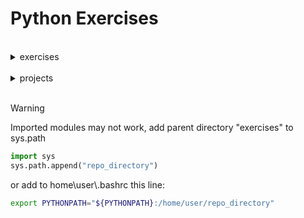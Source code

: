 # Python Exercises
<br>
<details>
  <summary>exercises</summary>

>###### 15/04/2024 - Tipi di dato, Operatori e Collection
>
><details>
>  <summary>Lezione 2</summary><br>
>  
> 2-3. Personal Message: Use a variable to represent a person’s name, and print a message to that person. Your message should be simple, such as, "Hello Eric, would you like to learn some Python today?"
>
> --- 
> 2-4. Name Cases: Use a variable to represent a person’s name, and then print that person’s name in lowercase, uppercase, and title case.
> 
> ---
> 2-5. Famous Quote: Find a quote from a famous person you admire. Print the quote and the name of its author. Your output should look something like the following, including the quotation marks: Albert Einstein once said, "A person who never made a mistake never tried anything new."
>
> ---
> 2-6. Famous Quote 2: Repeat Exercise 2-5, but this time, represent the famous person’s name using a variable called famous_person. Then compose your message and represent it with a new variable called message. Print your message.
>
> --- 
> 2-8. File Extensions: Python has a removesuffix() method that works exactly like removeprefix(). Assign the value 'python_notes.txt' to a variable called filename. Then use the removesuffix() method to display the filename without the file extension, like some file browsers do.
>
> ---
> 3-1. Names: Store the names of a few of your friends in a list called names. Print each person’s name by accessing each element in the list, one at a time.
>
> ---
> 3-2. Greetings: Start with the list you used in Exercise 3-1, but instead of just printing each person’s name, print a message to them. The text of each message should be the same, but each message should be personalized with the person’s name.
>
> ---
> 3-3. Your Own List: Think of your favorite mode of transportation, such as a motorcycle or a car, and make a list that stores several examples. Use your list to print a series of statements about these items, such as "I would like to own a Honda motorcycle."
>
> ---
> 3-4. Guest List: If you could invite anyone, living or deceased, to dinner, who would you invite? Make a list that includes at least three people you’d like to invite to dinner. Then use your list to print a message to each person, inviting them to dinner.
>
> ---
> 3-5. Changing Guest List: You just heard that one of your guests can’t make the dinner, so you need to send out a new set of invitations. You’ll have to think of someone else to invite.
> 
> • Start with your program from Exercise 3-4. Add a print() call at the end of your program, stating the name of the guest who can’t make it.
> 
> • Modify your list, replacing the name of the guest who can’t make it with the name of the new person you are inviting.
> 
> • Print a second set of invitation messages, one for each person who is still in your list.
>
> ---
> 3-6. More Guests: You just found a bigger dinner table, so now more space is available. Think of three more guests to invite to dinner.
>
> • Start with your program from Exercise 3-4 or 3-5. Add a print() call to the end of your program, informing people that you found a bigger table.
> 
> • Use insert() to add one new guest to the beginning of your list.
> 
> • Use insert() to add one new guest to the middle of your list.
> 
> • Use append() to add one new guest to the end of your list.
> 
> • Print a new set of invitation messages, one for each person in your list.
>
> ---
> 3-7. Shrinking Guest List: You just found out that your new dinner table won’t arrive in time for the dinner, and now you have space for only two guests.
> 
> • Start with your program from Exercise 3-6. Add a new line that prints a message saying that you can invite only two people for dinner.
> 
> • Use pop() to remove guests from your list one at a time until only two names remain in your list. Each time you pop a name from your list, print a message to that person letting them know you’re sorry you can’t invite them to dinner.
> 
> • Print a message to each of the two people still on your list, letting them know they’re still invited.
> 
> • Use del to remove the last two names from your list, so you have an empty list. Print your list to make sure you actually have an empty list at the end of your program.
>
> --- 
> 3-8. Seeing the World: Think of at least five places in the world you’d like to visit.
> 
> • Store the locations in a list. Make sure the list is not in alphabetical order.
> 
> • Print your list in its original order. Don’t worry about printing the list neatly; just print it as a raw Python list.
> 
> • Use sorted() to print your list in alphabetical order without modifying the actual list.
> 
> • Show that your list is still in its original order by printing it.
> 
> • Use sorted() to print your list in reverse-alphabetical order without changing the order of the original list.
> 
> • Show that your list is still in its original order by printing it again.
> 
> • Use reverse()  to change the order of your list. Print the list to show that its order has changed.
> 
> • Use reverse() to change the order of your list again. Print the list to show it’s back to its original order.
> 
> • Use sort() to change your list so it’s stored in alphabetical order. Print the list to show that its order has been changed.
> 
> • Use sort() to change your list so it’s stored in reverse-alphabetical order. Print the list to show that its order has changed.
>
> ---
> 3-9. Dinner Guests: Working with one of the programs from Exercises 3, use len() to print a message indicating the number of people you’re inviting to dinner.
>
> ---
> 3-10. Every Function: Think of things you could store in a list. For example, you could make a list of mountains, rivers, countries, cities, languages, or anything else you’d like. Write a program that creates a list containing these items and then uses each function introduced in this chapter at least once.
>
> ---
> 6-1. Person: Use a dictionary to store information about a person you know. Store their first name, last name, age, and the city in which they live. You should have keys such as first_name, last_name, age, and city. Print each piece of information stored in your dictionary.
>
> --- 
> 6-2. Favorite Numbers: Use a dictionary to store people’s favorite numbers. Think of five names, and use them as keys in your dictionary. Think of a favorite number for each person, and store each as a value in your dictionary. Print each person’s name and their favorite number. For even more fun, poll a few friends and get some actual data for your program.
>
> ---
> 6-3. Glossary: A Python dictionary can be used to model an actual dictionary. However, to avoid confusion, let’s call it a glossary.
> 
> • Think of five programming words you’ve learned about in the previous chapters. Use these words as the keys in your glossary, and store their meanings as values.
> 
> • Print each word and its meaning as neatly formatted output. You might print the word followed by a colon and then its meaning, or print the word on one line and then print its meaning indented on a second line. Use the newline character (\n) to insert a blank line between each word-meaning pair in your output.
>
> ---
> 6-7. People: Start with the program you wrote for Exercise 6-1. Make two new dictionaries representing different people, and store all three dictionaries in a list called people. Loop through your list of people. As you loop through the list, print everything you know about each person.
>
> ---
> 6-8. Pets: Make several dictionaries, where each dictionary represents a different pet. In each dictionary, include the kind of animal and the owner’s name. Store these dictionaries in a list called pets. Next, loop through your list and as you do, print everything you know about each pet.
>
> ---
> 6-9. Favorite Places: Make a dictionary called favorite_places. Think of three names to use as keys in the dictionary, and store one to three favorite places for each person. To make this exercise a bit more interesting, ask some friends to name a few of their favorite places. Loop through the dictionary, and print each person’s name and their favorite places.
>
> ---
> 6-10. Favorite Numbers: Modify your program from Exercise 6-2 so each person can have more than one favorite number. Then print each person’s name along with their favorite numbers.
>
> --- 
> 6-11. Cities: Make a dictionary called cities. Use the names of three cities as keys in your dictionary. Create a dictionary of information about each city and include the country that the city is in, its approximate population, and one fact about that city. The keys for each city’s dictionary should be something like country, population, and fact. Print the name of each city and all of the information you have stored about it.
>
> ---
> 6-12. Extensions: We’re now working with examples that are complex enough that they can be extended in any number of ways. Use one of the example programs from this chapter, and extend it by adding new keys and values, changing the context of the program, or improving the formatting of the output.
>
> ---
---
>###### 19/04/2024 - Cicli e Condizionali
>
><details>
>  <summary>Lezione 3</summary><br>
>
> 4-1. Pizzas: Think of at least three kinds of your favorite pizza. Store these pizza names in a list, and then use a for loop to print the name of each pizza.
> 
> • Modify your for loop to print a sentence using the name of the pizza, instead of printing just the name of the pizza. For each pizza, you should have one line of output containing a simple statement like I like pepperoni pizza.
> 
> • Add a line at the end of your program, outside the for loop, that states how much you like pizza. The output should consist of three or more lines about the kinds of pizza you like and then an additional sentence, such as I really love pizza!
>
> ---
> 4-2. Animals: Think of at least three different animals that have a common characteristic. Store the names of these animals in a list, and then use a for loop to print out the name of each animal.
> • Modify your program to print a statement about each animal, such as A dog would make a great pet.
> • Add a line at the end of your program, stating what these animals have in common. You could print a sentence, such as Any of these animals would make a great pet!
>
> ---
> 4-3. Counting to Twenty: Use a for loop to print the numbers from 1 to 20, inclusive.
>
> ---
> 4-4. One Million: Make a list of the numbers from one to one million, and then use a for loop to print the numbers. (If the output is taking too long, stop it by pressing CTRL-C or by closing the output window.)
>
> ---
> 4-5. Summing a Million: Make a list of the numbers from one to one million, and then use min() and max() to make sure your list actually starts at one and ends at one million. Also, use the sum() function to see how quickly Python can add a million numbers.
>
> ---
> 4-6. Odd Numbers: Use the third argument of the range() function to make a list of the odd numbers from 1 to 20. Use a for loop to print each number.
>
> ---
> 4-7. Threes: Make a list of the multiples of 3, from 3 to 30. Use a for loop to print the numbers in your list.
>
> ---
> 4-8. Cubes: A number raised to the third power is called a cube. For example, the cube of 2 is written as 2**3 in Python. Make a list of the first 10 cubes (that is, the cube of each integer from 1 through 10), and use a for loop to print out the value of each cube.
>
> ---
> 4-9. Cube Comprehension: Use a list comprehension to generate a list of the first 10 cubes.
>
> ---
> 4-10. Slices: Using one of the programs you wrote in this chapter, add several lines to the end of the program that do the following:
> 
> • Print the message The first three items in the list are:. Then use a slice to print the first three items from that program’s list.
> 
> • Print the message Three items from the middle of the list are:. Then use a slice to print three items from the middle of the list.
> 
> • Print the message The last three items in the list are:. Then use a slice to print the last three items in the list.
>
> ---
> 4-11. My Pizzas, Your Pizzas: Start with your program from Exercise 4-1. Make a copy of the list of pizzas, and call it friend_pizzas. Then, do the following:
> 
> • Add a new pizza to the original list.
>
> • Add a different pizza to the list friend_pizzas.
>
> • Prove that you have two separate lists. Print the message My favorite pizzas are:, and then use a for loop to print the first list. Print the message My friend’s favorite pizzas are:, and then use a for loop to print the second list. Make sure each new pizza is stored in the appropriate list.
>
> ---
> 4-12. More Loops: All versions of foods.py in this section have avoided using for loops when printing, to save space. Choose a version of foods.py, and write two for loops to print each list of foods.
>
> ---
> 4-14. PEP 8: Look through the original [PEP 8 style guide](https://peps.python.org/pep-0008/) You won’t use much of it now, but it might be interesting to skim through it.
>
> ---
> 4-15. Code Review: Choose three of the programs you’ve written in this chapter and modify each one to comply with PEP 8.
>
> ---
> 5-1. Conditional Tests: Write a series of conditional tests. Print a statement
describing each test and your prediction for the results of each test. Your code should look something like this:
> 
> ```python
> car = 'subaru'
> print("Is car == 'subaru'? I predict True.")
> print(car == 'subaru')
> print("\nIs car == 'audi'? I predict False.")
> print(car == 'audi')
> ```
>
> • Look closely at your results, and make sure you understand why each line evaluates to True or False.
>
> • Create at least 10 tests. Have at least 5 tests evaluate to True and another 5 tests evaluate to False.
>
> ---
> 5-2. More Conditional Tests: You don’t have to limit the number of tests you create to 10. If you want to try more comparisons, write more tests and add them to conditional_tests.py. Have at least one True and one False result for each of the following:
>
> • Tests for equality and inequality with strings
>
> • Tests using the lower() method
>
> • Numerical tests involving equality and inequality, greater than and less than, greater than or equal to, and less than or equal to
>
> • Tests using the and keyword and the or keyword
>
> • Test whether an item is in a list
>
> • Test whether an item is not in a list
>
> ---
> 5-3. Alien Colors #1: Imagine an alien was just shot down in a game. Create a variable called alien_color and assign it a value of 'green', 'yellow', or 'red'.
>
> • Write an if statement to test whether the alien’s color is green. If it is, print a message that the player just earned 5 points.
>
> • Write one version of this program that passes the if test and another that fails. (The version that fails will have no output.)
>
> ---
> 5-4. Alien Colors #2: Choose a color for an alien as you did in Exercise 5-3, and write an if-else chain.
>
> • If the alien’s color is green, print a statement that the player just earned 5 points for shooting the alien.
>
> • If the alien’s color isn’t green, print a statement that the player just earned 10 points.
>
> • Write one version of this program that runs the if block and another that runs the else block.
>
> ---
> 5-5. Alien Colors #3: Turn your if-else chain from Exercise 5-4 into an if-elif-else chain.
>
> • If the alien is green, print a message that the player earned 5 points.
>
> • If the alien is yellow, print a message that the player earned 10 points.
>
> • If the alien is red, print a message that the player earned 15 points.
>
> • Write three versions of this program, making sure each message is printed for the appropriate color alien.
>
> ---
> 5-6. Stages of Life: Write an if-elif-else chain that determines a person’s stage of life. Set a value for the variable age, and then:
>
> • If the person is less than 2 years old, print a message that the person is a baby.
>
> • If the person is at least 2 years old but less than 4, print a message that the person is a toddler.
>
> • If the person is at least 4 years old but less than 13, print a message that the person is a kid.
>
> • If the person is at least 13 years old but less than 20, print a message that the person is a teenager.
>
> • If the person is at least 20 years old but less than 65, print a message that the person is an adult.
>
> • If the person is age 65 or older, print a message that the person is an elder.
>
> ---
> 5-7. Favorite Fruit: Make a list of your favorite fruits, and then write a series of independent if statements that check for certain fruits in your list.
>
> • Make a list of your three favorite fruits and call it favorite_fruits.
>
>• Write five if statements. Each should check whether a certain kind of fruit is in your list. If the fruit is in your list, the if block should print a statement, such as You really like Apples!
>
> ---
> 5-8. Hello Admin: Make a list of five or more usernames, including the name 'admin'. Imagine you are writing code that will print a greeting to each user after they log in to a website. Loop through the list, and print a greeting to each user.
>
> • If the username is 'admin', print a special greeting, such as Hello admin, would you like to see a status report?
>
> • Otherwise, print a generic greeting, such as Hello Jaden, thank you for logging in again.
>
> ---
> 5-9. No Users: Add an if test to hello_admin.py to make sure the list of users is not empty.
>
> • If the list is empty, print the message We need to find some users!
>
> • Remove all of the usernames from your list, and make sure the correct message is printed.
>
> ---
> 5-10. Checking Usernames: Do the following to create a program that simulates how websites ensure that everyone has a unique username.
>
> • Make a list of five or more usernames called current_users.
>
> • Make another list of five usernames called new_users. Make sure one or two of the new usernames are also in the current_users list.
>
> • Loop through the new_users list to see if each new username has already been used. If it has, print a message that the person will need to enter a new username. If a username has not been used, print a message saying that the username is available.
>
> • Make sure your comparison is case insensitive. If 'John' has been used, 'JOHN' should not be accepted. (To do this, you’ll need to make a copy of current_users containing the lowercase versions of all existing users.)
>
> ---
> 5-11. Ordinal Numbers: Ordinal numbers indicate their position in a list, such as 1st or 2nd. Most ordinal numbers end in th, except 1, 2, and 3.
>
> • Store the numbers 1 through 9 in a list.
>
> • Loop through the list.
>
> • Use an if-elif-else chain inside the loop to print the proper ordinal ending for each number. Your output should read "1st 2nd 3rd 4th 5th 6th 7th 8th 9th", and each result should be on a separate line.
>
> ---
---
>###### 22/04/2024 - Problem solving, Errori e Funzioni
>
><details>
>  <summary>Lezione 4</summary><br>
>
> 8-1. Message: Write a function called display_message() that prints one sentence telling everyone what you are learning about in this chapter. Call the function, and make sure the message displays correctly.
>
> ---
> 8-2. Favorite Book: Write a function called favorite_book() that accepts one parameter, title. The function should print a message, such as "One of my favorite books is Alice in Wonderland". Call the function, making sure to include a book title as an argument in the function call.
>
> ---
> 8-3. T-Shirt: Write a function called make_shirt() that accepts a size and the text of a message that should be printed on the shirt. The function should print a sentence summarizing the size of the shirt and the message printed on it. Call the function once using positional arguments to make a shirt. Call the function a second time using keyword arguments.
>
> ---
> 8-4. Large Shirts: Modify the make_shirt() function so that shirts are large by default with a message that reads I love Python. Make a large shirt and a medium shirt with the default message, and a shirt of any size with a different message.
>
> ---
> 8-5. Cities: Write a function called describe_city() that accepts the name of a city and its country. The function should print a simple sentence, such as Reykjavik is in Iceland. Give the parameter for the country a default value. Call your function for three different cities, at least one of which is not in the default country.
>
> ---
> 8-6. City Names: Write a function called city_country() that takes in the name of a city and its country. The function should return a string formatted like this: "Santiago, Chile". Call your function with at least three city-country pairs, and print the values that are returned.
>
> ---
> 8-7. Album: Write a function called make_album() that builds a dictionary describing a music album. The function should take in an artist name and an album title, and it should return a dictionary containing these two pieces of information. Use the function to make three dictionaries representing different albums. Print each return value to show that the  dictionaries are storing the album information correctly. Use None to add an optional parameter to make_album() that allows you to store the number of songs on an album. If the calling line includes a value for the number of songs, add that value to the album’s dictionary. Make at least one new function call that includes the number of songs on an album.
>
> ---
> 8-8. User Albums: Start with your program from Exercise 8-7. Write a while loop that allows users to enter an album’s artist and title. Once you have that information, call make_album() with the user’s input and print the dictionary that’s created. Be sure to include a quit value in the while loop.
>
> ---
> 8-9. Messages: Make a list containing a series of short text messages. Pass the list to a function called show_messages(), which prints each text message.
>
> ---
> 8-10. Sending Messages: Start with a copy of your program from Exercise 8-9. Write a function called send_messages() that prints each text message and moves each message to a new list called sent_messages as it’s printed. After calling the function, print both of your lists to make sure the messages were moved correctly.
>
> ---
> 8-11. Archived Messages: Start with your work from Exercise 8-10. Call the function send_messages() with a copy of the list of messages. After calling the function, print both of your lists to show that the original list has retained its messages.
>
> ---
> 8-12. Sandwiches: Write a function that accepts a list of items a person wants on a sandwich. The function should have one parameter that collects as many items as the function call provides, and it should print a summary of the sandwich that’s being ordered. Call the function three times, using a different number of arguments each time.
>
> ---
> 8-13. User Profile:  Build a profile of yourself by calling build_profile(), using your first and last names and three other key-value pairs that describe you. All the values must be passed to the function as parameters. The function then must return a string such as "Eric Crow, age 45, hair brown, weight 67"
>
> ---
> 8-14. Cars: Write a function that stores information about a car in a dictionary. The function should always receive a manufacturer and a model name. It should then accept an arbitrary number of keyword arguments. Call the function with the required information and two other name-value pairs, such as a color or an optional feature. Your function should work for a call like this one: car = make_car('subaru', 'outback', color='blue', tow_package=True) Print the dictionary that’s returned to make sure all the information was stored correctly. 
>
> ---
> 8-15. Printing Models: Put the functions for the example printing_models.py in a separate file called printing_functions.py. Write an import statement at the top of printing_models.py, and modify the file to use the imported functions.
>
> ---
> 8-16. Imports: Using a program you wrote that has one function in it, store that function in a separate file. Import the function into your main program file, and call the function using each of these approaches:
> ```python
> import module_name
> from module_name import function_name
> from module_name import function_name as fn
> import module_name as mn
> from module_name import *
> ```
>
> ---
> 8-17. Styling Functions: Choose any three programs you wrote for this chapter, and make sure they follow the styling guidelines described in this section.
>
> ---
---
>###### 23/04/2024 - Problem solving, Errori e Funzioni
>
><details>
>  <summary>Lezione 4 - aggiuntivi</summary><br>
>
> 1. School Grading System:
>
> Create a function that takes a student's name and their scores in different subjects as input. The function calculates the average score and prints the student's name, average, and a message indicating whether the student passed the exam (average >= 60) or failed.Create a for loop to iterate over a list of students and scores, calling the function for each student.
>
> ---
> 2. Guess the Number Game:
>
> Create a function that generates a random number within a range specified by the user. Prompt the user to guess the number within a specified maximum number of attempts. Provide feedback to the user after each guess, indicating whether their guess is too high, too low, or correct. Terminate the loop when the user guesses the number correctly or reaches the maximum number of attempts.
>
> ---
> 3. E-commerce Shopping Cart:
>
> Create a function that defines a product with a name, price, and quantity. Create a function that manages the shopping cart, allowing the user to add, remove, and view products in the cart. The function should calculate the cart total and apply any discounts or taxes.Implement a for loop to iterate over the items in the cart and print detailed information about each product and the total.
>
> ---
> 4. Text Analysis:
>
> Create a function that reads a text file and counts the number of occurrences of each word. The function should print a report showing the most frequent words and their number of occurrences. You can use a for loop to iterate over the words in the text and a dictionary to store the occurrences. Implement error handling to handle missing files or other input issues.
>
> ---
> 5. Inventory Management System:
>
> Create a function that defines an item with a code, name, quantity, and price. Create a database or dictionary to store the items in inventory. Implement functions to add, remove, search, and update items in the inventory. Use for loops and conditional statements to manage the various inventory operations.
>
> ---
> 6. Password Generator:
>
> Create a function that generates a random password with a specified length and desired character types (lowercase letters, uppercase letters, numbers, symbols). Allow the user to specify the password length and desired character types. Generate and return a random password that meets the user's criteria.
>
> ---
> 7. Roman Numeral Conversion:
>
> Create a function that converts a given integer to its Roman numeral representation. Handle numbers from 1 to 3999. Use a combination of string manipulation and conditional statements to build the Roman numeral.
>
> ---
> 8. ATM Machine Simulator:
>
> Create a function that simulates an ATM machine. Initialize an account with a starting balance. Allow the user to perform transactions such as deposit, withdraw, and check balance. Validate transactions against the account balance and available funds. Provide appropriate feedback to the user for each transaction.
>
> ---
> 9. Caesar Cipher Encryption/Decryption
> 
> Create functions for encrypting and decrypting a message using the Caesar cipher. Allow the user to specify the shift value (number of positions to shift each letter). Handle both encryption and decryption using the same function with appropriate adjustments. Encrypt and decrypt the given message using the specified shift value.
>
> ---
> 10. Anagram Checker:
>
> Create a function that checks whether two given strings are anagrams of each other. Convert both strings to lowercase and remove any non-alphabetic characters. Sort the characters of each string and compare the sorted strings for equality. Indicate whether the strings are anagrams or not.
>
> ---
> 11. Word Search Puzzle Solver:
>
> Create a function that solves a word search puzzle. Provide a 2D grid representing the puzzle and a list of words to find. Implement a backtracking algorithm to search for the words in the grid, marking visited cells to avoid repetition. Output the locations of the found words within the grid.
>
> ---
> 12. Sieve of Eratosthenes Prime Number Generator:
>
> Create a function that generates a list of prime numbers up to a specified limit using the Sieve of Eratosthenes algorithm. Initialize an array of all numbers up to the limit, marking each number as prime initially. Iterate through the array, starting from 2, and mark every multiple of the current number as non-prime. The remaining unmarked numbers are the prime numbers within the limit. Return the list of prime numbers.
>
> ---
> 13. Fractal Tree Generator:
>
> Create a function that generates a fractal tree using recursion. Specify the starting trunk length and branching angle. Draw the trunk and then recursively call the function to draw two branches at the specified angle, each with a shorter length. Repeat the branching process until a desired level of detail is reached.
>
> ---
> 14. Sudoku Solver:
>
> Create a function that solves a Sudoku puzzle using backtracking. Provide a 9x9 grid representing the puzzle with some numbers filled in and others left blank. Implement a backtracking algorithm to check for valid placements in empty cells, ensuring no row, column, or 3x3 subgrid contains duplicates. Solve the puzzle by filling in the remaining empty cells with valid numbers.
>
> ---
> 15. Text Editor with Basic Functionality:
>
> Create a simple text editor that allows the user to open, edit, and save text files. Implement basic functionality such as inserting, deleting, and copying text. Provide undo/redo functionality to allow users to reverse actions. Save the edited text to a file when the user chooses to save.
>
> ---
---
>###### 07/05/2024 - Ripasso Generale
>
><details>
>  <summary>Lezione 5</summary><br>
>
> 1. Create a Playlist:
>
> Write a function called create_playlist() that accepts a playlist name and a variable number of song titles. The function should return a dictionary with the playlist name and a set of songs. Call the function with different numbers of songs to demonstrate flexibility.
>
> Example: 
>```python
> create_playlist("Road Trip", {"Song 1", "Song 2"})
>```
> Write a function called add_like() that accepts a dictionary, the name of a playlist, and a boolean value indicating whether it is liked (True or False). This function should return an updated dictionary.
>
> Example: 
>```python
> add_like(dictionary, "Road Trip", liked=True)
>```
> ---
> 2. Book Collection:
>
> Write a function called add_book() that accepts an author's name and a variable number of book titles authored by them. This function should return a dictionary where the author's name is the key and the value is a list of their books. Demonstrate this function by adding books for different authors.
>
> Example: 
> ```python
> add_book("Mark Twain", ["The Adventures of Tom Sawyer", "Life on the Mississippi"])
>```
> Write a function called delete_book() that accepts a dictionary and the name of the author from whom to remove all details. This function should return an updated dictionary.
>
> Example: 
>```python
> delete_book(dictionary, "Mark Twain")
>```
> ---
> 3. Personal Info:
>
> Write a build_profile() function that accepts the name , surname,  occupation, location, and age  of a person. Make occupation, location, and age optional parameters. Use this function to create profiles for different people, demonstrating how it handles these optional parameters.
>
> Example: 
>```python
> build_profile("John", "Doe", occupation="Developer", location="USA", age=30)
>```
> ---
> 4. Event Organizer:
>
> Write a function called plan_event() that accepts an event name, a list of participants, and an hour. The function should return a dictionary that includes the event name and a list of the participants. Call this function with varying numbers of participants to plan different events.
>
> Example: 
>```python
> plan_event("Code Workshop", ["Alice", "Bob", "Charlie"],"4pm")
>```
> Write a function called modify_event() that accepts a dictionary, an event name, and new details to modify an already planned event.
>
> Example: 
>```python
> modify_event(dictionary, "Code Workshop", ["Alice", "Bob", "Charlie"], "4pm")
>```
> ---
> 5. Shopping List:
>
> Write a function called create_shopping_list() that accepts a store name and any number of items as arguments. It should return a dictionary with the store name and a set of items to buy there. Test the function with different stores and item lists.
>
> Example: 
>```python
>create_shopping_list("Grocery Store", {"Milk", "Eggs", "Bread"})
>```
> Write a function called print_shopping_list() that accepts a dictionary and a store name, then prints each item from that store's shopping list.
>
> Example: 
>```python
> print_shopping_list(dictionary, "Grocery Store")
>```
> ---
---
>###### 07/05/2024 - Ripasso Generale
>
><details>
>  <summary>Lezione 5 - aggiuntivi</summary><br>
>
> 1. Two Sum
>
> Given a list of integers and a target sum, find all unique pairs of integers within the list that sum up to the target.
>
> ---
> 2. Longest Increasing Subsequence
>
> Given a list of integers, find the length of the longest increasing subsequence within the list. An increasing subsequence is a sequence of elements from the array where each element is greater than or equal to the previous element.
>
> ---
> 3. Longest Common Subsequence
>
> Given two strings, find the length of the longest common subsequence (LCS) between them. An LCS is a subsequence of one string that is also a subsequence of the other string while maintaining the relative order of elements.
>
> ---
> 4. Word Break Problem: 
>
> Given a string and a dictionary of words, determine whether the string can be segmented into a space-separated sequence of one or more dictionary words. Each word in the dictionary must be a contiguous substring of the input string.
>
> ---
> 5. Longest Palindrome Subsequence:
>
> A palindrome is a word, phrase, or sequence that reads the same backwards as forward. Given a string, the task is to find the longest palindrome subsequence within the string. A subsequence is obtained from a string by deleting zero or more elements without changing the order of the remaining elements.
>
> ---
> 6. Armstrong Number Checker:
>
> Develop a function to check if a given number is an Armstrong number (the sum of its digits raised to the power of the number of digits equals the number itself).
>
> ---
> 7. Merge Two Sorted Lists: 
>
> Implement a function to merge two sorted lists into a single sorted list.
>
> ---
> 8. Find the Most Frequent Element:
>
> Create a function that finds the element that appears most frequently in a given list.
>
> ---
> 9. Find the Second Largest Element in an Array:
>
> Implement a function to find the second largest element in an unsorted list without using sorting algorithms.
>
> ---
> 10. Find the Intersection of Two Sorted Arrays:
>
> Implement a function to find the elements that are present in both of the two sorted lists.
>
> ---
---
>###### 25/05/2024 - Esercitazioni sulle classi
>
><details>
>  <summary>Lezione 6</summary><br>
>
> 1. Create student class
> - Attributes: <br>
>   name, study_program, age, gender
> 
> - Methods: <br>
>   print_info that prints the attributes
>
> ---
> 2. Create person class
> - Attributes: <br>
>   first_name, last_name, ssn,
>   birth_date, birth_place, gender
>
> - Methods: <br>
>   all getters and setters <br>
>   calculate_ssn (and update for every possible change)
>
> ---
> 3. Create animal class
> - Attributes: <br>
>   name, legs
>
> - Methods: <br>
>   setLegs and getLegs. <br>
>   print_info that prints all attributes of Animal
>
> ---
> 4. Create food and menu classes
> - Attributes: <br>
>   food: name, price, description <br>
>   menu: menu
>
> - Methods: <br>
>   add_food and remove_food <br>
>   print_prices and get_average_price
>
> ---
---
>###### 16/05/2024 - Ripasso funzioni
>
><details>
>  <summary>Lezione 7</summary><br>
>
>
> 1. Write a function to find all numbers divisible by 7, not a multiple of 5, between 2000 and 3200 (both included). The numbers should be stored in a list and returned as output.
>
> ---
> 2. Write a function to calculate the factorial of a number given as input. The number should be returned as output. <br>For example:
> ```python
> Input: 8
> Output: 40320
> ```
> ---
> 3. Use the function implemented in Exercise 2 to compute all factorial numbers of a list of numbers. The list is given as input to the function. All factorials should be returned as output. <br>For example:
> ```python
> Input: [2, 5, 8, 10]
> Output: [2, 120, 40320, 3628800]
> ```
> ---
> 4. Given an integer n as input, write a function to generate a dictionary that contains (i, i*i) as (key, value) pairs such that i is an integer between 1 and n (both included). The function should return the dictionary as output. <br>For example:
>```python
> Input: 8
> Output: {1:1, 2:4, 3:9, 4:16, 5:25, 6:36, 7:49, 8:64}
>```
> ---
> 5. Write a function that accepts a string with a comma-separated sequence of words as input and prints the words as a comma-separated sequence after sorting them alphabetically. <br>For example:
>```python
> Input: "without,hello,bag,world"
> Output: "bag,hello,without,world"
>```
> ---
> 6. Write a function that accepts a list of sentences (string) as input and returns each line as output after capitalising all sentence characters. <br>For example:
>```python
> Input: ["Practice", "makes", "perfect"]
> Output: ["PRACTICE", "MAKES", "PERFECT"]
>```
> ---
> 7. Write a function accepting an input string defined with whitespace-separated words and returning it after removing all duplicates and sorting each word alphanumerically. For example:
>```python
> Input: "hello world and practice makes perfect and hello world again"
>
> Output: "again and hello makes perfect practice world"
>```
> ---
> 8. Write a function to check whether a string is a pangram or not. Pangrams are words or sentences containing every letter of the alphabet at least once.
>```python
> Input: "The quick brown fox jumps over the lazy dog"
> Output: True
>```
> ---
> 9. Write a function to check whether a number is "Perfect" or not. In number theory, a perfect number is a positive integer that is equal to the sum of its proper positive divisors, that is, the sum of its positive divisors excluding the number itself (also known as its aliquot sum). Equivalently, a perfect number is a number that is half the sum of all of its positive divisors (including itself). <br>For example:
>```python
> Input: 6
> Output: True
>```
> ---
> 10. Using the code implemented in Exercise 8, write a function that, given a number n as input, computes all "Perfect" numbers between 1 and n. <br>For example:
>```python
> Input: 500
> Output: [6, 28, 496]
>```
> ---
> 11. Write a function to sort the (name, age, height) input list of tuples by ascending order where name is string, age and height are numbers. The function should return a list of tuples of strings. The priority is that name > age > score. Namely, the sort criteria are: <br>
>        Sort based on name;<br>
>        Then, sort based on age;<br>
>        Then, sort by score.
>```python
> Input: [('Tom',19,80), ('John',20,90), ('Jony',17,91), ('Jony',17,93), ('Json',21,85)]
>
> Output:  [('John', '20', '90'), ('Jony', '17', '91'), ('Jony', '17', '93'), ('Json', '21', '85'), ('Tom', '19', '80')]
>```
> ---
---
>###### 30/05/2024 - Esercizi su classi astratte, class methods e static methods
>
><details>
> <summary>Lezione 8</summary><br>
><b>Exercise 1: Creating an Abstract Class with Abstract Methods</b><br>
> Create an abstract class Shape with an abstract method area and another abstract method perimeter. Then, create two subclasses Circle and Rectangle that implement the area and perimeter methods.
>
> ---
> <b>Exercise 2: Implementing Static Methods</b><br>
> Create a class MathOperations with a static method add that takes two numbers and returns their sum, and another static method multiply that takes two numbers and returns their product.
>
> ---
> <b>Exercise 3: Library Management System</b><br> 
>Create a <b>Book</b> class containing the following attributes:<br>
> - title, author, isbn
>
>The <b>book</b> class must contains the following methods:<br>
> - __str__ method to return a string representation of the book.
> - @classmethod from_string(cls, book_str) to create a Book instance from a string in the format "title, author, isbn".<br> It means that you must use the class reference cls to create a new object of the Book class using a string.
>
>   - Example:<br>
> ```python
> book = “La Divina Commedia, D. Alighieri, 999000666”
> divina_commedia: Book = Book.from_string(book)
> 
> # Here divina_commedia must contain an instance of the class Book with 
>
> title = La Divina Commedia, author = D. Alighieri, isbn = 999000666
>```
>Create a <b>Member</b> class with the following attributes: <br>
> - name, member_id, borrowed_books<br>
>
> The <b>member</b> class must contain the following methods:
> - borrow_book(book) to add a book to the borrowed_books list.
> - return_book(book) to remove a book from the borrowed_books list.
> - __str__ method to return a string representation of the member.
> - @classmethod from_string(cls, member_str) to create a Member instance from a string in the format "name, member_id".
>
> Create a <b>Library</b> class with the following attributes:<br> 
> - books, members, total_books<br> (class attribute to keep track of the total number of books)<br>
>
> The <b>library</b> class must contain the following methods:
> - add_book(book) to add a book to the library and increment total_books.
> - remove_book(book) to remove a book from the library and decrement total_books.
> - register_member(member) to add a member to the library.
> - lend_book(book, member) to lend a book to a member. It should check if the book is available and if the member is registered.
> - __str__ method to return a string representation of the library with the list of books and members.
> - @classmethod library_statistics(cls) to print the total number of books.
>
> Create a script and play a bit with the classes:<br>
> Create instances of books and members using class methods. Register members and add books to the library. Lend books to members and display the state of the library before and after lending.
> 
> ---
> <b>Exercise 4: University Management System</b>
>
> Create a system to manage a university with departments, courses, professors, and students. <br>
> Create an abstract class <b>Person</b>:<br>
> Attributes:
> - name (str)
> - age (int)
> 
> Methods:
>
> - __init__ method to initialize the attributes.<br>
> - Abstract method get_role to be implemented by subclasses.<br>
> __str__ method to return a string representation of the person.<br>
>
> Create subclasses Student and Professor that inherit from Person and implement the abstract methods:<br>
>
> - Student:<br>
> Additional attributes: 
>   - student_id (string), 
>   - courses (list of Course instances)
>   - Method enroll(course) to enroll the student in a course.
>
> - Professor:<br>
> Additional attributes: 
>   - professor_id (string), 
>   - department (string), courses (list of Course instances)
>   - Method assign_to_course(course) to assign the professor to a course.
>
> Create a class Course:
><br>Attributes:
>
> - course_name (string)
> - course_code (string)
> - students (list of Student instances)
> - professor (Professor instance)
>
> <br>Methods:
> - __init__ method to initialize the attributes.
> - add_student(student) to add a student to the course.
> - set_professor(professor) to set the professor for the course.
> - __str__ method to return a string representation of the course.<br>
>
> Create a class Department:<br>
> Attributes:
> - department_name (string)
> - courses (list of Course instances)
> - professors (list of Professor instances)<br>
>
> Methods:
> 
> - __init__ method to initialize the attributes.
> - add_course(course) to add a course to the department.
> - add_professor(professor) to add a professor to the department.
> - __str__ method to return a string representation of the department.<br>
>
> Create a class University:
> <br>Attributes:
>
> - name (string)
> - departments (list of Department instances)
> - students (list of Student instances)<br>
>
> Methods:
> - __init__ method to initialize the attributes.
> - add_department(department) to add a department to the university.
> - add_student(student) to add a student to the university.
> - __str__ method to return a string representation of the university.
>
> Create a script:<br>
> Create instances of departments, courses, professors, and students. Add them to the university. Enroll students in courses and assign professors to courses. Display the state of the university.
>
>---
---
>###### 25/05/2024 - Esercitazione sulle Classi
>
><details>
>  <summary>Lezione 11</summary><br>
> 1. <b>Sistema di Prenotazione Cinema</b><br>
> Sviluppa un sistema in Python che gestisca le prenotazioni per un cinema. Il cinema ha diverse sale, ognuna con un diverso film in programmazione. Gli utenti possono vedere quali film sono disponibili e prenotare posti per un determinato spettacolo.
> 
> <br><b>Classi</b>:<br>
> - Film: Rappresenta un film con titolo e durata.
> 
> - Sala: Rappresenta una sala con numero identificativo, film attualmente in programmazione, posti totali, posti prenotati.
>
>   - prenota_posti(num_posti): Prenota un certo numero di posti nella sala, se disponibili. Restituisce un messaggio di conferma o di errore.
>   - posti_disponibili(): Restituisce il numero di posti ancora disponibili nella sala.
> 
>- Cinema: Gestisce le operazioni legate alla gestione delle sale.
>
>    - aggiungi_sala(sala): Aggiunge una nuova sala al cinema.
>    - prenota_film(titolo_film, num_posti): Trova il film desiderato e tenta di prenotare posti. Restituisce un messaggio di stato.
>
> <br><b>Test case</b>:<br>
> - Un gestore del cinema configura le sale aggiungendo i film e i dettagli dei posti.
> - Un cliente sceglie un film e prenota un certo numero di posti.
> - Il sistema verifica la disponibilità e conferma o rifiuta la prenotazione. 
>
> ---
> <br>
> 2. <b>Gestione di un magazzino</b><br>
> Scrivi un programma in Python che gestisca un magazzino. Il programma deve permettere di aggiungere prodotti al magazzino, cercare prodotti per nome e verificare la disponibilità di un prodotto.
>
> <b>Classi</b>:<br>
> - Prodotto:
>   - nome (stringa)
>   - quantità (intero)
>
> - Magazzino:
>   - aggiungi_prodotto(prodotto: Prodotto): aggiunge un prodotto al magazzino.
>   - cerca_prodotto(nome: str) -> Prodotto: cerca un prodotto per nome e lo ritorna se esiste.
>   - verifica_disponibilità(nome: str) -> str: verifica se un prodotto è disponibile in magazzino.
>
> <br><b>Test case</b>:<br>
> - Un gestore del magazzino crea un magazzino e diversi prodotti in diverse quantità. Successivamente, aggiunge i prodotti al magazzino.
> - Il sistema cerca un prodotto per verificare se esiste nell'inventario.
> - Il sistema verifica la disponibilità dei prodotti in inventario.<br>
>
> ---
---
>###### 29/05/2024 - Esercitazione sulle Classi
>
><details>
>  <summary>Lezione 12</summary><br>
> <br>
> 1. <b>Sistema di Gestione Biblioteca</b><br>
> Si desidera sviluppare un sistema per la gestione di una biblioteca in Python. Il sistema deve permettere di gestire un inventario di libri e le operazioni di prestito e restituzione degli stessi. Gli utenti del sistema devono essere in grado di aggiungere libri al catalogo, prestarli, restituirli e visualizzare quali libri sono disponibili in un dato momento.
> 
><br><b>Classi</b>:<br>
> - Libro: Rappresenta un libro con titolo, autore, stato del prestito. Il libro deve essere inizialmente disponibile (non prestato).
>
> - Biblioteca: Gestice tutte le operazioni legate alla gestione di una biblioteca.
>    - aggiungi_libro(libro): Aggiunge un nuovo libro al catalogo della biblioteca. Restituisce un messaggio di conferma.
>
>    - presta_libro(titolo): Cerca un libro per titolo e, se disponibile e non già prestato, lo segna come disponibile. Restituisce un messaggio di stato.
>
>    - restituisci_libro(titolo): Cerca un libro per titolo e, se trovato e prestato, lo segna come disponibile. Restituisce un messaggio di stato.
>
>    - mostra_libri_disponibili(): Restituisce una lista dei titoli dei libri attualmente disponibili. Se non ci sono libri disponibili, restituisce un messaggio di errore.
>
> <br><b>Test Cases</b>:<br>
> - Un amministratore della biblioteca aggiunge alcuni libri all'inventario.
> - Un utente prende in prestito un libro, che viene quindi marcato come non disponibile.
> - L'utente restituisce il libro, che viene marcato di nuovo come disponibile.
> - In qualsiasi momento, un utente può visualizzare quali libri sono disponibili per il prestito.
>
> <br>
> 2. <b>Catalogo Film</b><br> 
>Sviluppa un sistema in Python per la gestione di un catalogo film che permetta di aggiungere, rimuovere e cercare film di un particolare regista. Il sistema dovrebbe consentire anche di visualizzare tutti i registi e i loro film.
>
><br><b>Classe</b>:<br>
> - MovieCatalog: Gestisce tutte le operazioni legate al catalogo dei film.
>
>   - add_movie(director_name, movies): Aggiunge uno o più film a un regista specifico nel catalogo. Se il regista non esiste, viene creato un nuovo record. Se il regista esiste, la sua lista di film viene aggiornata.
>
>   - remove_movie(director_name, movie_name): Rimuove un film specifico dall'elenco dei film di un regista. Se tutti i film sono rimossi, il regista può essere opzionalmente rimosso dal catalogo.
>
>   - list_directors(): Elenca tutti i registi presenti nel catalogo.
>
>   - get_movies_by_director(director_name): Restituisce tutti i film di un regista specifico.
>
>   - search_movies_by_title(title): Trova tutti i film che contengono una certa parola nel titolo. Restituisce un elenco dei registi e dei rispettivi film che contengono la parola cercata o un messaggio di errore se nessun film contiene la parola cercata nel titolo.
>
> ---
---
>######  26/06/2024 - Esercizio Classi, Ereditarietà, UnitTest
>
><details>
> <summary>lezione 17</summary>
>
>> <details>
>>   <summary>Hospital System</summary>
>>
>>   ### CLASSE: Persona
>> Creare un file chiamato "persona.py". In tale file, definire una classe chiamata Persona. Tale classe deve avere due attributi privati di tipo String, uno per il nome ed uno per il cognome, ed un attributo privato di tipo int per l'età.
>>
>> <b>La classe Persona deve avere i seguenti metodi:</b>
>> - init(first_name, last_name). Tale metodo, deve verificare che first_name, last_name siano stringhe; in caso negativo, impostare a None l'attributo che non risulta essere una stringa, stampando un messaggio di errore, ad esempio, "Il nome inserito non è una stringa!". Se first_name e last_name sono due stringhe, assegnare 0 all'attributo relativo all'età di una persona; se first_name e last_name non sono due stringhe, allora assegnare None all'età.
>> - setName(first_name): consente di impostare il nome di una persona, modificando il valore del relativo attributo. Il valore viene modificato se e solo se viene passata al metodo una stringa. In caso contrario, stampare un messaggio di errore, ad esempio "Il nome inserito non è una stringa!".
>> - setLastName(last_name): consente di impostare il cognome di una persona, modificando il valore del relativo attributo. Il valore viene modificato se e solo se viene passata al metodo una stringa. In caso contrario, stampare un messaggio di errore, ad esempio "Il cognome inserito non è una stringa!".
>> - setAge(age): consente di impostare l'età di una persona, modificando il valore del relativo attributo. Il valore viene modificato se e solo se viene passato al metodo un numero intero. In caso contrario, stampare un messaggio di errore, ad esempio "L'età deve essere un numero intero!".
>> - getName(): consente di ritornare il nome di una persona.
>> - getLastname(): consente di ritornare il cognome di una persona.
>> - getAge(): consente di ritornare l'età di una persona.
>> - greet(): stampa il seguente saluto "Ciao, sono nome cognome! Ho età anni!"
>>
>>  ### CLASSE: Dottore
>> Creare un file chiamato "dottore.py".
>> In tale file, definire una classe chiamata Dottore. Si derivi Dottore dalla classe Persona.
>>
>> Un dottore ha un nome, un cognome, un età, definiti dalla classe Persona, una specializzazione descritta tramite una stringa (ad esempio, Pediatra, Ostetrico, Medico Generale), ed una parcella per le visite in studio (si usi il tipo float). Gli attributi della classe dottore devono essere anch'essi privati.
>>
>> <b>Definire i seguenti metodi:</b>
>> - costruttore della classe Dottore, il quale richiede in input la specializzazione (specialization) di un dottore e la sua parcella (parcel). Tale metodo deve controllare che specialization sia una stringa e che parcel sia un float, altrimenti assegna None all'attributo che non verifica la condizione richiesta, mostrando un messaggio di errore, ad esempio, "La parcella inserita non è un float!".
>> - setSpecialization(specialization): consente di impostare la specializzazione di un dottore, modificando il valore del relativo attributo. Il valore viene modificato se e solo se viene passata al metodo una stringa. In caso contrario, stamapre un messaggio di errore, ad esempio "La specializzazione inserita non è una stringa!".
>> - setParcel(parcel): consente di impostare la parcella di un dottore, modificando il valore del relativo attributo. Il valore viene modificato se e solo se viene passato al metodo un float. In caso contrario, stamapre un messaggio di errore, ad esempio "La parcella inserita non è un float!".
>> - getSpecialization(): consente di ritornare la specializzazione del dottore.
>> - getParcel(): consente di ritornare la parcella del dottore.
>> - isAValidDoctor(): stabilisce se un dottore è un dottore valido; un dottore è valido se e solo se ha più di 30 anni, in quanto ha avuto il tempo necessario di compiere i suoi studi in medicina. Stampare "Doctor nome e cognome is valid!", se il dottore risulta valido. In caso contrario, stampare "Doctor nome e cognome is not valid!".
>> - doctorGreet():tale metodo richiama la funzione greet() della classe Persona. Poi, stampa il seguente saluto "Sono un medico {specializzazione}"
>>
>> ### CLASSE: Paziente
>> Creare un file chiamato "paziente.py".
>> In tale file, creare una classe chiamata Paziente. Si derivi Paziente dalla classe Persona.
>> 
>> Un paziente ha un nome, un cognome, un età, definiti dalla classe Persona ed un codice identificativo (si usi il tipo String).<br>
>> <b> Definire i seguenti metodi:</b>
>> - costruttore della classe paziente, il quale richiede in input il codice identificativo, il quale deve essere un attributo privato.
>> - setIdCode(idCode): consente di impostare il codice identificativo del paziente.
>> - getidCode(): consente di ritornare il codice identificativo del paziente.
>> - patientInfo(): stampa in output le informazioni del paziente in questo modo: 
>> ```python
>>        f"Paziente: {nome} {cognome}
>>         ID: {codice identificativo}"
>> ```
>> 
>>### CLASSE: Fattura
>> Creare un file chiamato "fatture.py".
>> In tale file, creare una classe chiamata Fattura.
>>
>> <b> Definire i seguenti metodi:</b>
>> - init(patient,doctor): deve avere come input una lista di pazienti ed un dottore. Tale metodo deve verificare se il dottore può esercitare la professione, richiamando la funzione isAValidDoctor(). In caso affermativo assegnare all'attributo fatture (di tipo intero) il numero di pazienti che ha il dottore, mentre assegnare 0 all'attributo salary (di tipo int).  In caso contrario, assegnare il valore None a tutti i 4 gli attributi della classe e stampare un messaggio di errore, come, ad esempio: "Non è possibile creare la classe fattura poichè il dottore non è valido!".
>> - getSalary(): deve ritornare il salario guadagnato dal dottore. Il salario gudaganto viene calcolato moltiplicando la parcella del dottore per il numero di pazienti.
>> - getFatture(): deve assegnare all'attributo fatture il numero di pazienti (in modo che sia sempre aggiornato) che ha il dottore e ritornare il suo valore.
>> - addPatient(newPatient): consente di aggiungere un paziente alla lista di pazienti di un dottore, aggiornando poi il numero di fatture ed il salario, richiamando il metodo getFatture() e getSalary().  Stampare "Alla lista del Dottor cognome è stato aggiunto il paziente {codice_identificativo}"
>> - removePatient(idCode): consente di rimuovere un paziente alla lista di pazienti di un dottore ricevendo in input il codice identificativo del paziente da rimuovere, aggiornando poi il numero di fatture e il salario, richiamando il metodo get Fatture() e getSalary(). Stampare "Alla lista del Dottor cognome è stato rimosso il paziente {codice_identificativo}".
>>
>> ### Creazione di Test Case con UnitTest
>> Creare una suite di test utilizzando il modulo unittest di Python per verificare il corretto funzionamento delle classi Persona, Dottore, Paziente e Fattura fornite nel codice. I test devono coprire l'inizializzazione degli oggetti, i metodi di accesso e modifica degli attributi, e i comportamenti specifici delle classi.
>>
>> <b>Istruzioni</b><br>
>> Creare un nuovo file Python denominato "test_persona.py".
>> Importare il modulo unittest e tutte le classi definite.
>>
>><b>Test della Classe Persona</b>
>>- Creare una classe di test chiamata TestPersona che eredita da unittest.TestCase.
>>- Implementare il metodo setUp per inizializzare un oggetto Persona con nome e cognome.
>>- Scrivere test per verificare:
>>    - L'inizializzazione corretta degli attributi first_name, last_name e age.
>>    - Il funzionamento dei metodi setName, setLastName e setAge.
>>
>><b>Test della Classe Dottore</b>
>>- Creare una classe di test chiamata TestDottore che eredita da unittest.TestCase.
>>- Implementare il metodo setUp per inizializzare un oggetto Dottore con nome, cognome, specializzazione e parcella.
>>- Scrivere test per verificare:
>>    - L'inizializzazione corretta degli attributi specifici di Dottore.
>>    - Il funzionamento del metodo isValidDoctor con diverse età.
>>
>><b>Test della Classe Paziente</b>
>>- Creare una classe di test chiamata TestPaziente che eredita da unittest.TestCase.
>>- Implementare il metodo setUp per inizializzare un oggetto Paziente con nome, cognome e ID.
>>- Scrivere test per verificare:
>>    - L'inizializzazione corretta degli attributi specifici di Paziente.
>>
>><b>Test della Classe Fattura</b>
>>- Creare una classe di test chiamata TestFattura che eredita da unittest.TestCase.
>>- Implementare il metodo setUp per inizializzare un oggetto Fattura con una lista di pazienti e un dottore valido.
>>- Scrivere test per verificare:
>>    - L'inizializzazione corretta della classe Fattura.
>>    - Il calcolo corretto del salario e del numero di fatture.
>>    - L'aggiunta e la rimozione di pazienti dalla lista.
>>
> ---
>> <details>
>>   <summary>Blockbuster System</summary>
>>
>> ### CLASSE: Film
>> In un file chiamato "film.py", si definisca la classe Film che rappresenta un film preso a nolleggio. In tale classe, definire un codice identificativo (int) ed un titolo (string). Entrambi gli attributi sono da considerarsi privati.
>> 
>> <b> Definire i seguenti metodi:</b>
>> - init(id, title): metodo costruttore.
>> - setID(id): che consente di impostare il codice identificativo del film, modificando il valore del relativo attributo.
>> - setTitle(title): che consente di impostare il codice identificativo del film, modificando il valore del relativo attributo.
>> - getID(): che consente di ritornare il valore del codice identificativo di un film.
>> - getTitle(): che consente di ritornare il valore del titolo di un film.
>> - isEqual(otherFilm): che ritorna true se il codice identificativo di due film è uguale.  
>> 
>>### CLASSI GENERE
>>Si creino tre classi chiamate Azione, Commedia e Drama, tutte derivanti dalla classe Film. Ognuna di queste classi ha un attributo privato di tipo string chiamato genere, che equivale al genere di film (genere="Azione", nella classe Azione) ed un attributo privato di tipo float chiamato penale. I film di azione hanno una penalità di 3 euro al giorno, le commedie hanno una penale di 2.50 euro al giorno, i film drammatici hanno una penale di 2 euro al giorno.
>>
>> <b> Per ognuna di queste classi si implementi un metodo chiamato:</b>
>> - getGenere(), che ritorna il genere di film
>> - getPenale(), che ritorna il valore della penale
calcolaPenaleRitardo(), che prende in ingresso il numero dei giorni di ritardo per un film e restituisce la penale da pagare per quel film.
>>
>>Le tre classi Azione, Commedia e Drama devono essere contenute nel file "movie_genre.py".
>> 
>>### CLASSE: Noleggio
>>In un file "noleggio.py", creare una classe Noleggio.
>>Questa classe deve avere come attributi una lista di film contenuti in negozio (film_list), un dizionario (rented_film) che ha come chiave un numero intero rappresentante l'id del cliente che ha affittato il film e per valore una lista contenente i film affittati dal cliente.
>> 
>><b> Definire i seguenti metodi:</b>
>> - init(film_list): tale metodo, inoltre,  deve creare un dizionario vuoto chiamato rented_film.
>> - isAvaible(film): tale metodo deve ritornare True se il film passato come argomento è presente nell'inventario del negozio, false in caso contrario. Se il film è disponibile in negozio stampare: "Il film scelto è disponibile: {titolo_film}!". Se il film non è disponibile in negozio stamapre: "Il film scelto è disponibile: {titolo_film}!".
>> - rentAMovie(film, clientID): tale metodo deve gestire il noleggio di un film ed ha come argomenti il film da noleggiare ed il codice id del cliente che lo noleggia. Affinché sia possibile noleggiare un film, un film deve essere disponibile in negozio. Pertanto, il metodo deve verificare la disponibilità. Nel caso in cui il film richiesto sia disponibile, rimuoverlo dalla lista dei film disponibili in negozio, poi riempire il dizionario rented_film in questo modo:<br>
>>    - la chiave sarà l'id del cliente che noleggia (id_client)<br>
>> il corrispondente valore sarà una lista contenente i film noleggiati da quel cliente.<br>
>> Pertanto, il film noleggiato, una volta rimosso dalla lista dei film disponibili in negozio deve essere aggiunto alla lista dei film noleggiati dal cliente dato.  Se il cliente ha potuto noleggiare il film richiesto, stampare: "Il cliente {clientId} ha noleggiato {titolo_film}!". Se, invece, il film richiesto non è disponibile pe il noleggio, stampare: Non è possibile nolegiare il film {titolo_film}!".<br>
>> - giveBack(film, clientID, days): questo metodo consente di restituire un film noleggiato in negozio, ed ha come argomenti il film da restituire, il codice ID del client che restituisce il film, il numero dei giorni in cui il cliente ha tenuto il film per se.  Il film da restituire deve essere rimosso dalla lista dei film noleggiati dal cliente con id clientID, e tale film, deve essere riaggiunto alla lista dei film disponibili in negozio (film_list). Successivamente, il metodo deve calcolare la penale che il cliente deve pagare utilizzando l'opposito metodo. Stampare la penale che il cliente deve pagare: "Cliente: {clientID}! La penale da pagare per il film {titolo_film} e' di {tot} euro!".
>> - printMovies(): stampa la lista di tutti i film disponibili in negozio. Ogni film deve essere stampato in questo modo: "{titolo_film} - {genere_film} -"
>> - printRentMovies(clientID): questo metodo deve stampare la lista dei film noleggiati dal cliente di cui viene specificato l'id.
>> ### Creazione di Test Case con UnitTest
>>Creare una suite di test utilizzando il modulo unittest di Python per verificare il corretto funzionamento delle classi Film, Azione, Commedia, Dramma, e Noleggio. 
>>
>><b>Istruzioni</b><br>
>>Creare un nuovo file Python denominato "test_blockbuster.py".
>>Importare il modulo unittest e tutte le classi definite.
Creare una sola classe di test chiamata TestFilm che eredita da unittest.TestCase.
>> 
>><b>Configurazione Iniziale:</b><br>
>>  Utilizzare il metodo setUp per creare l'ambiente di test:
>>   - In setUp, istanziare 10 film (5 di azione, 4 commedie e 1 drammatico) e aggiungerli a una lista di film.
>>   - Creare un oggetto Noleggio utilizzando la lista di film creata.
>>
>>Testare la Disponibilità di un Film (isAvaible):
>>- Scrivere un test per verificare che un film disponibile ritorni True.
>>- Scrivere un test per verificare che un film non disponibile ritorni False.
>>
>>Testare il Noleggio di un Film (rentAMovie):
>>- Scrivere un test per verificare che un film disponibile possa essere noleggiato correttamente.
>>- Dopo il noleggio, verificare che il film non sia più disponibile.
>>- Verificare che il film noleggiato appaia nella lista dei film noleggiati dal cliente.
>>
>>Testare il Noleggio di un Film Non Disponibile:
>>- Noleggiare un film con un cliente.
>>- Provare a noleggiare lo stesso film con un altro cliente e verificare che non sia possibile.
>>
>>Testare la Restituzione di un Film (giveBack):
>>- Noleggiare un film e poi restituirlo.
>>- Verificare che il film restituito sia nuovamente disponibile.
>>- Verificare che il film restituito non sia più nella lista dei film noleggiati dal cliente.
>>
>>Testare il Calcolo della Penale di Ritardo (calcolaPenaleRitardo):
>>- Scrivere test per verificare il calcolo della penale di ritardo per film di diversi generi (azione, commedia, dramma).
>>
>>Testare la Stampa dei Film Disponibili (printMovies):
>>- Verificare che la lista dei film disponibili contenga i titoli corretti.
>>
>>Testare la Stampa dei Film Noleggiati da un Cliente (printRentMovies):
>>- Noleggiare uno o più film per un cliente.
>>- Verificare che la stampa dei film noleggiati contenga i titoli corretti.
>>
> ---
---
</details>
<br>
<details>
  <summary>projects</summary>

> ###### 13/05/2024 - progetto zoo
> <details>
>   <summary>project zoo</summary><br>
>
> Sistema di gestione dello zoo virtuale
>
> Classi:
>
> 1. Zoo: questa classe rappresenta uno zoo. Lo zoo ha dei recinti fences e dei guardiani dello zoo, zoo_keepers.
>
> 2. Animal: questa classe rappresenta un animale nello zoo. Ogni animale ha questi attributi: name, species, age, height, width, preferred_habitat, health che è uguale a round(100 * (1 / age), 3).
>
> 3. Fence: questa classe rappresenta un recinto dello zoo in cui sono tenuti gli animali. I recinti possono contenere uno o più animali. I recinti possono hanno gli attributi area, temperature e habitat.
>
> 4. ZooKeeper: questa classe rappresenta un guardiano dello zoo responsabile della gestione dello zoo. I guardiani dello zoo hanno un name, un surname, e un id. Essi possono nutrire gli animali, pulire i recinti e svolgere altri compiti nel nostro zoo virtuale.
>
> Funzionalità:
>
> 1. add_animal(animal: Animal, fence: Fence) (Aggiungi nuovo animale): consente al guardiano dello zoo di aggiungere un nuovo animale allo zoo. L'animale deve essere collocato in un recinto adeguato in base alle esigenze del suo habitat e se c'è ancora spazio nel recinto, ovvero se l'area del recinto è ancora sufficiente per ospitare questo animale.
>
> 2. remove_animal(animal: Animal, fence: Fence) (Rimuovi animale): consente al guardiano dello zoo di rimuovere un animale dallo zoo. L'animale deve essere allontanato dal suo recinto. Nota bene: L'area del recinto deve essere ripristinata dello spazio che l'animale rimosso occupava.
>
> 3. feed(animal: Animal) (Dai da mangiare agli animali): implementa un metodo che consenta al guardiano dello zoo di nutrire tutti gli animali dello zoo. Ogni volta che un animale viene nutrito, la sua salute incrementa di 1% rispetto alla sua salute corrente, ma le dimensioni dell'animale (height e width) vengono incrementate del 2%. Perciò, l'animale si può nutrire soltanto se il recinto ha ancora spazio a sufficienza per ospitare l'animale ingrandito dal cibo.
>
> 4. clean(fence: Fence) (Pulizia dei recinti): implementare un metodo che consenta al guardiano dello zoo di pulire tutti i recinti dello zoo. Questo metodo restituisce un valore di tipo float che indica il tempo che il guardiano impiega per pulire il recinto. Il tempo di pulizia è il rapporto dell'area occupata dagli animali diviso l'area residua del recinto. Se l'area residua è pari a 0, restituire l'area occupata.
>
> 5. describe_zoo() (Visualizza informazioni sullo zoo): visualizza informazioni su tutti i guardani dello zoo, sui recinti dello zoo che contengono animali. 
>
> E.s.: Se abbiamo un guardiano chiamato Lorenzo Maggi con matricola 1234, e un recinto Fence(area=100, temperature=25, habitat=Continentale) con due animali Animal(name=Scoiattolo, species=Blabla, age=25, ...), Animal(name=Lupo, species=Lupus, age=14,...) ci si aspetta di avere una rappresentazione testuale dello zoo come segue:
>```
> Guardians:
>
> ZooKeeper(name=Lorenzo, surname=Maggi, id=1234)
>
> Fences:
>
> Fence(area=100, temperature=25, habitat=Continent)
>
> with animals:
>
> Animal(name=Scoiattolo, species=Blabla, age=25)
>
> Animal(name=Lupo, species=Lupus, age=14)
> #########################
>```
> Fra un recinto e l'altro mettete 30 volte il carattere #.
> </details>
---
> ###### 14/05/2024 - progetto lepre e tartaruga
> <details>
>   <summary>project hare and turtle</summary><br>
> In questo problema ricreerete la classica gara tra la tartaruga e la lepre. Userete la generazione di numeri casuali per sviluppare una simulazione di questo memorabile evento. I contendenti iniziano la gara dal quadrato \#1 di un percorso composto da 70 quadrati. Ogni quadrato rappresenta una posizione lungo il percorso della corsa. Il traguardo è al quadrato 70 e il contendente che raggiunge per primo o supera questa posizione vince la gara. Durante la corsa, i contendenti possono occasionalmente perdere terreno. C'è un orologio che conta i secondi. Ad ogni tick dell'orologio, il vostro programma deve aggiornare la posizione degli animali secondo le seguenti regole:
>
> - Tartaruga:
>     - Passo veloce (50% di probabilità): avanza di 3 quadrati.
>     - Scivolata (20% di probabilità): arretra di 6 quadrati. Non può andare sotto il quadrato 1.
>     - Passo lento (30% di probabilità): avanza di 1 quadrato.
>
> - Lepre:
>     - Riposo (20% di probabilità): non si muove.
>     - Grande balzo (20% di probabilità): avanza di 9 quadrati.
>     - Grande scivolata (10% di probabilità): arretra di 12 quadrati. Non può andare sotto il quadrato 1.
>     -  Piccolo balzo (30% di probabilità): avanza di 1 quadrato.
>     - Piccola scivolata (20% di probabilità): arretra di 2 quadrati. Non può andare sotto il quadrato 1.
>
> Il percorso è rappresentato attraverso l'uso di una lista. Usate delle variabili per tenere traccia delle posizioni degli animali (i numeri delle posizioni sono da 1 a 70). Fate partire ogni animale dalla posizione 1 (cioè ai "cancelli di partenza"). Se un animale scivola a sinistra prima del quadrato 1, riportatelo al quadrato 1.
>
> Realizzate le percentuali delle mosse nell'elenco precedente generando un intero a caso, i, nell'intervallo 1 ≤ i ≤ 10. Per la tartaruga eseguite un "passo veloce" quando 1 ≤ i ≤ 5, una "scivolata" quando 6 ≤ i ≤ 7, o un "passo lento" quando 8 ≤ i ≤ 10. Usate una tecnica simile per muovere la lepre seguendo le sue regole.
>
> Iniziate la gara stampando:
> ```python
> "BANG !!!!! AND THEY'RE OFF !!!!!"
> ```
> Quindi, per ogni tick dell'orologio (ossia per ogni iterazione di un ciclo), stampate una lista di 70 posizioni che mostra la lettera 'T' nella posizione della tartaruga, la lettera 'H' nella posizione della lepre, il carattere '_' nelle posizioni libere. Occasionalmente, i contendenti si troveranno sullo stesso quadrato. In questo caso la tartaruga morde la lepre e il vostro programma deve stampare 'OUCH!!!' iniziando da quella posizione. Tutte le posizioni di stampa diverse dalla 'T', dalla 'H' o dal 'OUCH!!!' (in caso della stessa posizione) devono essere il carattere '_'.
>
> Dopo la stampa di ogni tick, verificate se gli animali hanno raggiunto o superato il quadrato 70. Se è così, stampate il nome del vincitore e terminate la simulazione. Se vince la tartaruga, stampate "TORTOISE WINS! || VAY!!!". Se vince la lepre, stampate "HARE WINS || YUCH!!!". Se allo stesso tick dell'orologio vincono tutti e due gli animali, potreste voler favorire la tartaruga (la "sfavorita"), oppure stampare "IT'S A TIE.". Se non vince nessun animale, eseguite una nuova iterazione per simulare il successivo tick dell'orologio.
>
> Requisiti del Codice:
> - Utilizzare il modulo random per la generazione dei numeri casuali.
> - Definire e utilizzare:
>     - una funzione per visualizzare le posizioni sulla corsia di gara,
>     - una funzione per calcolare la mossa della tartaruga,
>     - una funzione per calcolare la mossa della lepre.
> - Implementare un loop per simulare i tick dell'orologio. Ad ogni tick, calcolare le mosse, mostrare la posizione sulla corsia di gara, e determinare l'eventuale fine della gara.
> 
> <b>SFIDE AGGIUNTIVE:</b>
> 1. Variabilità Ambientale:
> Introdurre fattori ambientali che possono influenzare la corsa, come il meteo.
> Ad esempio, la pioggia può ridurre la velocità di avanzamento o aumentare la probabilità di scivolate per entrambi i concorrenti. Implementare un sistema dove le condizioni 'soleggiato' e 'pioggia' cambiano dinamicamente ogni 10 tick dell'orologio.
>
> Modificatori mossa:
> - La Tartaruga in caso di pioggia subisce penalità -1 su ogni mossa. In caso di sole non subisce variazioni.
> - La Lepre in caso di pioggia subisca una penalità -2 su ogni mossa. In caso di sole non subisce variazioni.
> 
> 2. Energia o Stamina:
> Aggiungere una metrica di "energia" o "stamina" che diminuisce con ogni movimento e si ricarica in specifiche condizioni. Fare in modo che le mosse che consumano più energia non possano essere eseguite se l'animale non ha abbastanza energia. L'energia inziale per entrambi gli animali è 100.
>
> <b>Nuove regole di movimento:</b>
> - Tartaruga:
>     - Per la tartaruga, ogni volta che il numero generato indica una mossa ma non è possibile eseguirla per mancanza di energia, essa guadagna 10 di energia. Non può superare l'energia iniziale.
>     - Passo veloce (50% di probabilità): avanza di 3 quadrati e richiede 5 di energia.
>     - Scivolata (20% di probabilità): arretra di 6 quadrati e richiede 10 di energia. Non può andare sotto il quadrato 1.
>     - Passo lento (30% di probabilità): avanza di 1 quadrato e richiede 3 di energia.
>
> - Lepre:
>     - Riposo (20% di probabilità): non si muove e recupera 10 di energia. Non può superare l'energia iniziale.
>     - Grande balzo (20% di probabilità): avanza di 9 quadrati  e richiede 15 di energia.
>     - Grande scivolata (10% di probabilità): arretra di 12 quadrati e richiede 20 di energia. Non può andare sotto il quadrato 1.
>     - Piccolo balzo (30% di probabilità): avanza di 1 quadrato e richiede 5 di energia.
>     - Piccola scivolata (20% di probabilità): arretra di 2 quadrati e richiede 8 di energia. Non può andare sotto il quadrato 1.
> 
> 3. Ostacoli e Bonus
> Sulla pista di gara sono presenti alcuni ostacoli e bonus a posizioni fisse, che influenzano direttamente il movimento degli animali quando vengono calpestati. Gli ostacoli causano uno slittamento all'indietro, mentre i bonus offrono un avanzamento extra.
>
> <b>Dettagli Implementativi:</b>
> - Ostacoli:
> Posizionati a intervalli regolari sulla pista (es. ai quadrati 15, 30, 45), gli ostacoli riducono la posizione dell'animale di un numero specificato di quadrati (es: -3, -5, -7). Gli ostacoli sono rappresentati da un dizionario che mappa le posizioni degli ostacoli sul percorso (chiave) ed i relaviti effetti (valore). Assicurarsi che nessun animale retroceda al di sotto del primo quadrato a seguito di un ostacolo.
>
> - Bonus:
> Dislocati strategicamente lungo la corsa (es. ai quadrati 10, 25, 50), i bonus aumentano la posizione dell'animale di un numero determinato di quadrati (es: 5, 3, 10). I bonus sono rappresentati da un dizionario che mappa le posizioni dei bonus sul percorso (chiave) ed i relaviti effetti (valore). Consentire agli animali di beneficiare pienamente dei bonus, ma non oltrepassare il traguardo.
>
> </details>
---
> ###### 15/05/2024 - progetto N*Queen
> <details>
>   <summary>project NQueen</summary><br>
>
> Create a backtracking function that can solve the NQueen problem
> </details>
</details>
<br>

> [!WARNING]
>
> Imported modules may not work, add parent directory "exercises" to sys.path
> ```python
> import sys
> sys.path.append("repo_directory")
> ```
> or add to
> home\user\\.bashrc
> this line:
> ```bash
> export PYTHONPATH="${PYTHONPATH}:/home/user/repo_directory"
> ```
